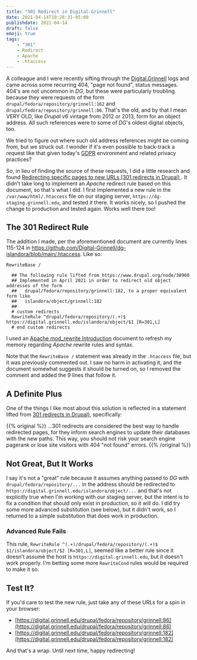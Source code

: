 ```yaml
---
title: "301 Redirect in Digital.Grinnell"
date: 2021-04-14T10:28:31-05:00
publishdate: 2021-04-14
draft: false
emoji: true
tags:
    - "301"
    - Redirect
    - Apache
    - .htaccess
---
```


A colleague and I were recently sifting through the [Digital.Grinnell](https://digital.grinnell.edu) logs and came across some recurring 404, "page not found", status messages.  404's are not uncommon in _DG_, but these were particularly troubling because they were requests of the form `drupal/fedora/repository/grinnell:162` and `drupal/fedora/repository/grinnell:86`. That's the old, and by that I mean VERY OLD, like _Drupal v6_ vintage from 2012 or 2013, form for an object address. All such references were to some of _DG_'s oldest digital objects, too.  

We tried to figure out where such old address references might be coming from, but we struck out.  I wonder if it's even possible to back-track a request like that given today's [GDPR](https://www.privacypolicies.com/blog/gdpr-privacy-policy/) environment and related privacy practices?

So, in lieu of finding the source of these requests, I did a little research and found [
Redirecting specific pages to new URLs (301 redirects in Drupal)
](https://www.drupal.org/node/38960). It didn't take long to implement an _Apache_ redirect rule based on this document, so that's what I did.  I first implemented a new rule in the `/var/www/html/.htaccess` file on our staging server, `https://dg-staging.grinnell.edu`, and tested it there. It works nicely, so I pushed the change to production and tested again.  Works well there too!

## The 301 Redirect Rule

The addition I made, per the aforementioned document are currently lines 115-124 in https://github.com/Digital-Grinnell/dg-islandora/blob/main/.htaccess.  Like so:

```
RewriteBase /

  ## The following rule lifted from https://www.drupal.org/node/38960
  ## Implemented in April 2021 in order to redirect old object addresses of the form
  ##   drupal/fedora/repository/grinnell:182, to a proper equivalent form like
  ##   islandora/object/grinnell:182
  ##
  # custom redirects
  RewriteRule ^drupal/fedora/repository/(.+)$ https://digital.grinnell.edu/islandora/object/$1 [R=301,L]
  # end custom redirects
```

I used an [Apache mod_rewrite Introduction](https://httpd.apache.org/docs/2.4/rewrite/intro.html) document to refresh my memory regarding _Apache_ rewrite rules and syntax.

Note that the `RewriteBase /` statement was already in the `.htaccess` file, but it was previously commented out.  I saw no harm in activating it, and the document somewhat suggests it should be turned on, so I removed the comment and added the 9 lines that follow it.

## A Definite Plus

One of the things I like most about this solution is reflected in a statement lifted from [301 redirects in Drupal)](https://www.drupal.org/node/38960), specifically:

{{% original %}}
...301 redirects are considered the best way to handle redirected pages, for they inform search engines to update their databases with the new paths. This way, you should not risk your search engine pagerank or lose site visitors with 404 "not found" errors.
{{% /original %}}

## Not Great, But It Works

I say it's not a "great" rule because it assumes anything passed to _DG_ with `drupal/fedora/repository/...` in the address should be redirected to `https://digital.grinnell.edu/islandora/object/...` and that's not explicitly true when I'm working with our staging server, but the intent is to fix a condition that should only exist in production, so it will do.  I did try some more advanced substitution (see below), but it didn't work, so I returned to a simple substitution that does work in production.

### Advanced Rule Fails

This rule, `RewriteRule ^(.+)/drupal/fedora/repository/(.+)$ $1/islandora/object/$2 [R=301,L]`, seemed like a better rule since it doesn't assume the host is `https://digital.grinnell.edu`, but it doesn't work properly. I'm betting some more `RewriteCond` rules would be required to make it so.

## Test It?

If you'd care to test the new rule, just take any of these URLs for a spin in your browser:

  - [https://digital.grinnell.edu/drupal/fedora/repository/grinnell:86](https://digital.grinnell.edu/drupal/fedora/repository/grinnell:86)
  - [https://digital.grinnell.edu/drupal/fedora/repository/grinnell:182](https://digital.grinnell.edu/drupal/fedora/repository/grinnell:182)


And that's a wrap.  Until next time, happy redirecting!
